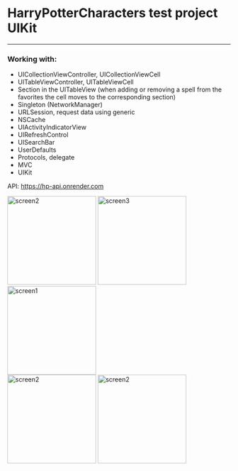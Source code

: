 # HarryPotterCharacters test project UIKit
_____________________________________

### Working with:
- UICollectionViewController, UICollectionViewCell
- UITableViewController, UITableViewCell
- Section in the UITableView 
  (when adding or removing a spell from the favorites the cell moves to the corresponding section)
- Singleton (NetworkManager)
- URLSession, request data using generic
- NSCache 
- UIActivityIndicatorView
- UIRefreshControl
- UISearchBar
- UserDefaults
- Protocols, delegate
- MVC
- UIKit

API: https://hp-api.onrender.com

<img src="https://github.com/Oksenoyt/HarryPotterCharacters/assets/107453751/e420872d-ba46-45ce-a0b2-5ecec1b6c6fe" alt="screen2"  width="200">
<img src="https://github.com/Oksenoyt/HarryPotterHaracters/assets/107453751/9b40c544-2245-4f65-bfa5-6738bc6eb51f" alt="screen3"  width="200">
<img src="https://github.com/Oksenoyt/HarryPotterHaracters/assets/107453751/4b516287-4adb-4e20-a539-ee1c3361a670" alt="screen1"  width="200">  
<br>
<img src="https://github.com/Oksenoyt/HarryPotterCharacters/assets/107453751/e908cf10-155e-476e-9d62-d0622d1287de" alt="screen2"  width="200">
<img src="https://github.com/Oksenoyt/HarryPotterCharacters/assets/107453751/7d630412-e664-4923-8927-9eb6742cc082" alt="screen2"  width="200">
